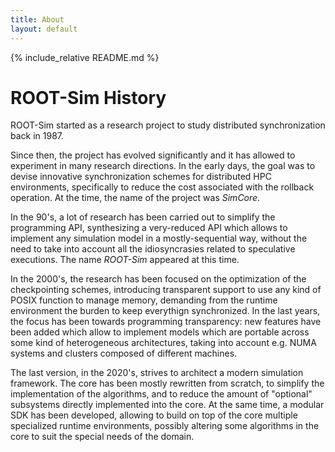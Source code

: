 ```yaml
---
title: About
layout: default
---
```


{% include_relative README.md %}

# ROOT-Sim History

ROOT-Sim started as a research project to study distributed synchronization back in 1987.

Since then, the project has evolved significantly and it has allowed to experiment in many research directions. In the early days, the goal was to devise innovative synchronization schemes for distributed HPC environments, specifically to reduce the cost associated with the rollback operation. At the time, the name of the project was _SimCore_.

In the 90's, a lot of research has been carried out to simplify the programming API, synthesizing a very-reduced API which allows to implement any simulation model in a mostly-sequential way, without the need to take into account all the idiosyncrasies related to speculative executions. The name _ROOT-Sim_ appeared at this time.

In the 2000's, the research has been focused on the optimization of the checkpointing schemes, introducing transparent support to use any kind of POSIX function to manage memory, demanding from the runtime environment the burden to keep everythign synchronized. In the last years, the focus has been towards programming transparency: new features have been added which allow to implement models which are portable across some kind of heterogeneous architectures, taking into account e.g. NUMA systems and clusters composed of different machines.

The last version, in the 2020's, strives to architect a modern simulation framework. The core has been mostly rewritten from scratch, to simplify the implementation of the algorithms, and to reduce the amount of "optional" subsystems directly implemented into the core. At the same time, a modular SDK has been developed, allowing to build on top of the core multiple specialized runtime environments, possibly altering some algorithms in the core to suit the special needs of the domain.

